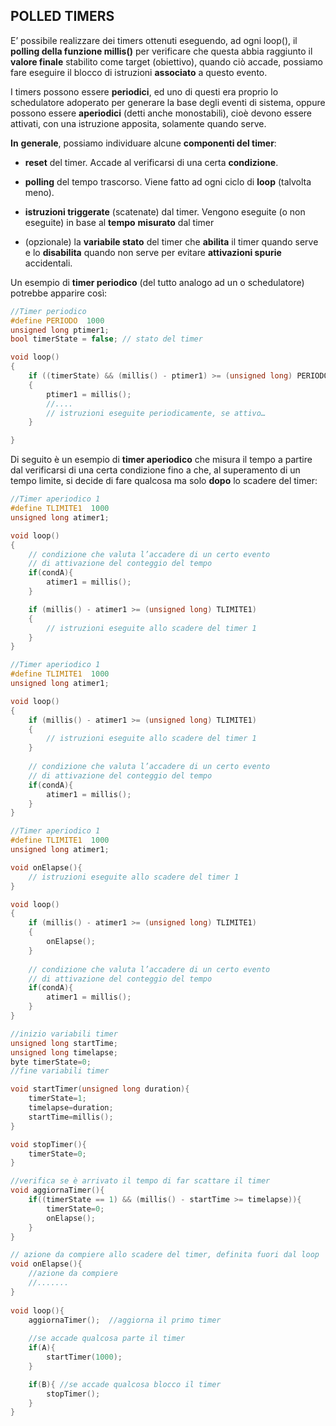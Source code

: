 ## **POLLED TIMERS**

E’ possibile realizzare dei timers ottenuti eseguendo, ad ogni loop(), il **polling della funzione millis()** per verificare che questa abbia raggiunto il **valore finale** stabilito come target (obiettivo), quando ciò accade, possiamo fare eseguire il blocco di istruzioni **associato** a questo evento.

I timers possono essere **periodici**, ed uno di questi era proprio lo schedulatore adoperato per generare la base degli eventi di sistema, oppure possono essere **aperiodici** (detti anche monostabili), cioè devono essere attivati, con una istruzione apposita, solamente quando serve.

**In** **generale**, possiamo individuare alcune **componenti del timer**:

- **reset** del timer. Accade al verificarsi di una certa **condizione**.

- **polling** del tempo trascorso. Viene fatto ad ogni ciclo di **loop** (talvolta meno).

- **istruzioni triggerate** (scatenate) dal timer. Vengono eseguite (o non eseguite) in base al **tempo** **misurato** dal timer

- (opzionale) la **variabile stato** del timer che **abilita** il timer quando serve e lo **disabilita** quando non serve per evitare **attivazioni spurie** accidentali.

Un esempio di **timer periodico** (del tutto analogo ad un o schedulatore) potrebbe apparire così:

```C++
//Timer periodico
#define PERIODO  1000
unsigned long ptimer1;
bool timerState = false; // stato del timer

void loop()
{
	if ((timerState) && (millis() - ptimer1) >= (unsigned long) PERIODO)
	{
		ptimer1 = millis();
		//....
		// istruzioni eseguite periodicamente, se attivo…
	}

}
```

Di seguito è un esempio di **timer aperiodico** che misura il tempo a partire dal verificarsi di una certa condizione fino a che, al superamento di un tempo limite, si decide di fare qualcosa ma solo **dopo** lo scadere del timer:

```C++
//Timer aperiodico 1
#define TLIMITE1  1000
unsigned long atimer1;

void loop()
{
	// condizione che valuta l’accadere di un certo evento
	// di attivazione del conteggio del tempo
	if(condA){
		atimer1 = millis();
	}

	if (millis() - atimer1 >= (unsigned long) TLIMITE1)
	{
		// istruzioni eseguite allo scadere del timer 1
	}
}
```

```C++
//Timer aperiodico 1
#define TLIMITE1  1000
unsigned long atimer1;

void loop()
{
	if (millis() - atimer1 >= (unsigned long) TLIMITE1)
	{
		// istruzioni eseguite allo scadere del timer 1
	}
	
	// condizione che valuta l’accadere di un certo evento
	// di attivazione del conteggio del tempo
	if(condA){
		atimer1 = millis();
	}
}
```

```C++
//Timer aperiodico 1
#define TLIMITE1  1000
unsigned long atimer1;

void onElapse(){
	// istruzioni eseguite allo scadere del timer 1
}

void loop()
{
	if (millis() - atimer1 >= (unsigned long) TLIMITE1)
	{
		onElapse();
	}
	
	// condizione che valuta l’accadere di un certo evento
	// di attivazione del conteggio del tempo
	if(condA){
		atimer1 = millis();
	}
}
```

```C++
//inizio variabili timer
unsigned long startTime;
unsigned long timelapse;
byte timerState=0;
//fine variabili timer

void startTimer(unsigned long duration){
	timerState=1;
	timelapse=duration;
	startTime=millis();
}

void stopTimer(){
	timerState=0;
}

//verifica se è arrivato il tempo di far scattare il timer
void aggiornaTimer(){
	if((timerState == 1) && (millis() - startTime >= timelapse)){
		timerState=0;
		onElapse();
	}
}	

// azione da compiere allo scadere del timer, definita fuori dal loop
void onElapse(){
	//azione da compiere
	//.......
}
	
void loop(){
	aggiornaTimer();  //aggiorna il primo timer
		
	//se accade qualcosa parte il timer
	if(A){
		startTimer(1000);
	}

	if(B){ //se accade qualcosa blocco il timer
		stopTimer();   
	}
}

```

